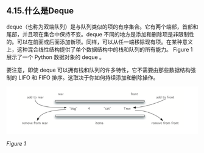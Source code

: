 ## 4.15.什么是Deque

deque（也称为双端队列）是与队列类似的项的有序集合。它有两个端部，首部和尾部，并且项在集合中保持不变。deque 不同的地方是添加和删除项是非限制性的。可以在前面或后面添加新项。同样，可以从任一端移除现有项。在某种意义上，这种混合线性结构提供了单个数据结构中的栈和队列的所有能力。 Figure 1 展示了一个 Python 数据对象的 deque 。

要注意，即使 deque 可以拥有栈和队列的许多特性，它不需要由那些数据结构强制的 LIFO 和 FIFO 排序。这取决于你如何持续添加和删除操作。

![4.15.什么是Deque.figure1](assets/3.15.%E4%BB%80%E4%B9%88%E6%98%AFDeque.figure1-1.png)

*Figure 1*
